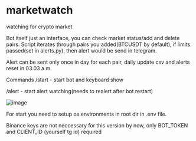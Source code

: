 # marketwatch
watching for crypto market

Bot itself just an interface, you can check market status/add and delete pairs.
Script iterates through pairs you added(BTCUSDT by default), if limits passed(set in alerts.py), then alert would be send in telegram.

Alert can be sent only once in day for each pair, daily update csv and alerts reset in 03.03 a.m.

Commands
/start - start bot and keyboard show

/alert - start alert watching(needs to realert after bot restart)

![image](https://user-images.githubusercontent.com/59505313/168646417-eb986d55-999f-4da4-b060-125e4040ba7f.png)

For start you need to setup os.environments in root dir in .env file.

Binance keys are not neccessary for this version by now, only BOT_TOKEN and CLIENT_ID (yourself tg id) required

